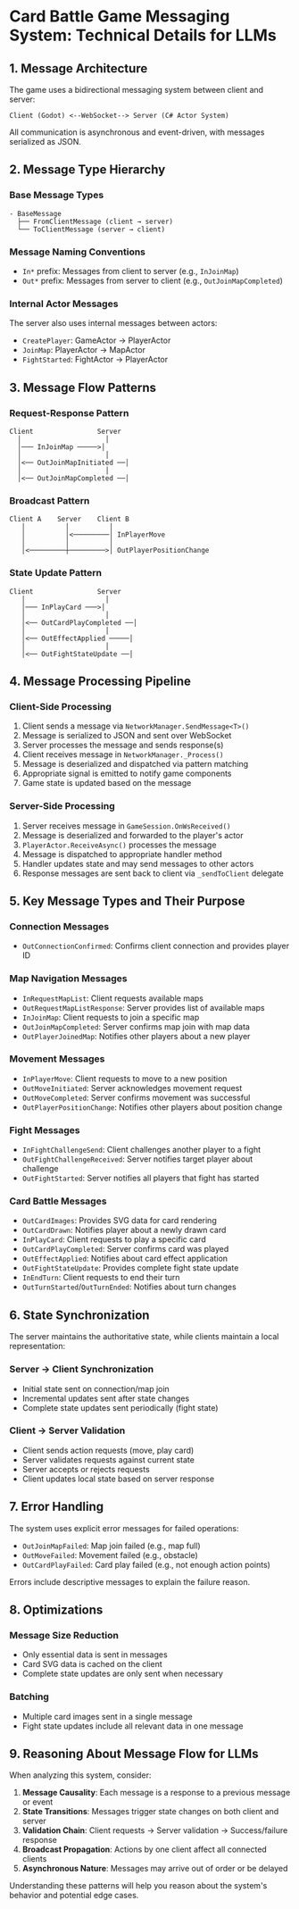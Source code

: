 # Card Battle Game Messaging System: Technical Details for LLMs

## 1. Message Architecture

The game uses a bidirectional messaging system between client and server:

```
Client (Godot) <--WebSocket--> Server (C# Actor System)
```

All communication is asynchronous and event-driven, with messages serialized as JSON.

## 2. Message Type Hierarchy

### Base Message Types

```
- BaseMessage
  ├── FromClientMessage (client → server)
  └── ToClientMessage (server → client)
```

### Message Naming Conventions

- `In*` prefix: Messages from client to server (e.g., `InJoinMap`)
- `Out*` prefix: Messages from server to client (e.g., `OutJoinMapCompleted`)

### Internal Actor Messages

The server also uses internal messages between actors:
- `CreatePlayer`: GameActor → PlayerActor
- `JoinMap`: PlayerActor → MapActor
- `FightStarted`: FightActor → PlayerActor

## 3. Message Flow Patterns

### Request-Response Pattern

```
Client                Server
  │                     │
  │─── InJoinMap ─────>│
  │                     │
  │<── OutJoinMapInitiated ──│
  │                     │
  │<── OutJoinMapCompleted ──│
```

### Broadcast Pattern

```
Client A    Server    Client B
   │          │          │
   │          │<─────────│ InPlayerMove
   │          │          │
   │<─────────┼─────────>│ OutPlayerPositionChange
```

### State Update Pattern

```
Client                Server
   │                    │
   │─── InPlayCard ───>│
   │                    │
   │<── OutCardPlayCompleted ──│
   │                    │
   │<── OutEffectApplied ─────│
   │                    │
   │<── OutFightStateUpdate ──│
```

## 4. Message Processing Pipeline

### Client-Side Processing

1. Client sends a message via `NetworkManager.SendMessage<T>()`
2. Message is serialized to JSON and sent over WebSocket
3. Server processes the message and sends response(s)
4. Client receives message in `NetworkManager._Process()`
5. Message is deserialized and dispatched via pattern matching
6. Appropriate signal is emitted to notify game components
7. Game state is updated based on the message

### Server-Side Processing

1. Server receives message in `GameSession.OnWsReceived()`
2. Message is deserialized and forwarded to the player's actor
3. `PlayerActor.ReceiveAsync()` processes the message
4. Message is dispatched to appropriate handler method
5. Handler updates state and may send messages to other actors
6. Response messages are sent back to client via `_sendToClient` delegate

## 5. Key Message Types and Their Purpose

### Connection Messages
- `OutConnectionConfirmed`: Confirms client connection and provides player ID

### Map Navigation Messages
- `InRequestMapList`: Client requests available maps
- `OutRequestMapListResponse`: Server provides list of available maps
- `InJoinMap`: Client requests to join a specific map
- `OutJoinMapCompleted`: Server confirms map join with map data
- `OutPlayerJoinedMap`: Notifies other players about a new player

### Movement Messages
- `InPlayerMove`: Client requests to move to a new position
- `OutMoveInitiated`: Server acknowledges movement request
- `OutMoveCompleted`: Server confirms movement was successful
- `OutPlayerPositionChange`: Notifies other players about position change

### Fight Messages
- `InFightChallengeSend`: Client challenges another player to a fight
- `OutFightChallengeReceived`: Server notifies target player about challenge
- `OutFightStarted`: Server notifies all players that fight has started

### Card Battle Messages
- `OutCardImages`: Provides SVG data for card rendering
- `OutCardDrawn`: Notifies player about a newly drawn card
- `InPlayCard`: Client requests to play a specific card
- `OutCardPlayCompleted`: Server confirms card was played
- `OutEffectApplied`: Notifies about card effect application
- `OutFightStateUpdate`: Provides complete fight state update
- `InEndTurn`: Client requests to end their turn
- `OutTurnStarted`/`OutTurnEnded`: Notifies about turn changes

## 6. State Synchronization

The server maintains the authoritative state, while clients maintain a local representation:

### Server → Client Synchronization
- Initial state sent on connection/map join
- Incremental updates sent after state changes
- Complete state updates sent periodically (fight state)

### Client → Server Validation
- Client sends action requests (move, play card)
- Server validates requests against current state
- Server accepts or rejects requests
- Client updates local state based on server response

## 7. Error Handling

The system uses explicit error messages for failed operations:
- `OutJoinMapFailed`: Map join failed (e.g., map full)
- `OutMoveFailed`: Movement failed (e.g., obstacle)
- `OutCardPlayFailed`: Card play failed (e.g., not enough action points)

Errors include descriptive messages to explain the failure reason.

## 8. Optimizations

### Message Size Reduction
- Only essential data is sent in messages
- Card SVG data is cached on the client
- Complete state updates are only sent when necessary

### Batching
- Multiple card images sent in a single message
- Fight state updates include all relevant data in one message

## 9. Reasoning About Message Flow for LLMs

When analyzing this system, consider:

1. **Message Causality**: Each message is a response to a previous message or event
2. **State Transitions**: Messages trigger state changes on both client and server
3. **Validation Chain**: Client requests → Server validation → Success/failure response
4. **Broadcast Propagation**: Actions by one client affect all connected clients
5. **Asynchronous Nature**: Messages may arrive out of order or be delayed

Understanding these patterns will help you reason about the system's behavior and potential edge cases.

